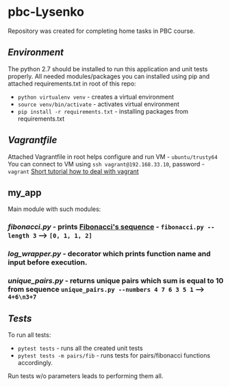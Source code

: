 # pbc-Lysenko
Repository was created for completing home tasks in PBC course.

## *Environment*

The python 2.7 should be installed to run this application and unit tests properly.
All needed modules/packages you can installed using pip and attached requirements.txt in root of this repo:
* `python virtualenv venv` - creates a virtual environment
* `source venv/bin/activate` - activates virtual environment
* `pip install -r requirements.txt` - installing packages from requirements.txt


## *Vagrantfile*
Attached Vagrantfile in root helps configure and run VM - `ubuntu/trusty64`
You can connect to VM using `ssh vagrant@192.168.33.10`, password - `vagrant`
[Short tutorial how to deal with vagrant](https://www.sitepoint.com/getting-started-vagrant-windows/)


## my_app
Main module with such modules:
### *fibonacci.py* - prints [Fibonacci's sequence](https://en.wikipedia.org/wiki/Fibonacci_number) - `fibonacci.py --length 3` --> `[0, 1, 1, 2]`
### *log_wrapper.py* - decorator which prints function name and input before execution.
### *unique_pairs.py* - returns unique pairs which sum is equal to 10 from sequence `unique_pairs.py --numbers 4 7 6 3 5 1` --> `4+6\n3+7`


## *Tests*

To run all tests:
* `pytest tests` - runs all the created unit tests
* `pytest tests -m pairs/fib` - runs tests for pairs/fibonacci functions accordingly.

Run tests w/o parameters leads to performing them all.


